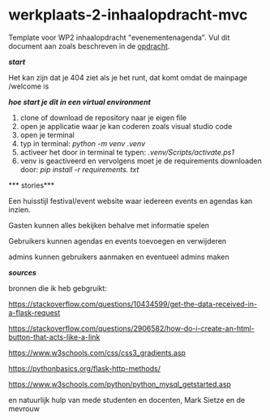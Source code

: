 # werkplaats-2-inhaalopdracht-mvc
Template voor WP2 inhaalopdracht "evenementenagenda". Vul dit document aan zoals beschreven in de [opdracht](CASUS.md). 

***start***

Het kan zijn dat je 404 ziet als je het runt, dat komt omdat de mainpage /welcome is

***hoe start je dit in een virtual environment***
1. clone of download de repository naar je eigen file
2. open je applicatie waar je kan coderen zoals visual studio code
3. open je terminal
4. typ in terminal:  *python -m venv .venv*
5. activeer het door in terminal te typen: *.venv/Scripts/activate.ps1*
6. venv is geactiveerd en vervolgens moet je de requirements downloaden door: *pip install -r requirements. txt*

*** stories***

Een huisstijl festival/event website waar iedereen events en agendas kan inzien.

Gasten kunnen alles bekijken behalve met informatie spelen

Gebruikers kunnen agendas en events toevoegen en verwijderen

admins kunnen gebruikers aanmaken en eventueel admins maken


***sources***

bronnen die ik heb gebgruikt:

https://stackoverflow.com/questions/10434599/get-the-data-received-in-a-flask-request

https://stackoverflow.com/questions/2906582/how-do-i-create-an-html-button-that-acts-like-a-link

https://www.w3schools.com/css/css3_gradients.asp

https://pythonbasics.org/flask-http-methods/

https://www.w3schools.com/python/python_mysql_getstarted.asp

en natuurlijk hulp van mede studenten en docenten, Mark Sietze en de mevrouw